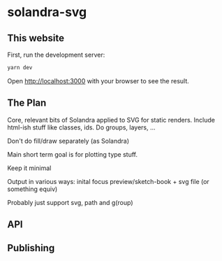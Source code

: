 # solandra-svg

## This website

First, run the development server:

```bash
yarn dev
```

Open [http://localhost:3000](http://localhost:3000) with your browser to see the result.

## The Plan

Core, relevant bits of Solandra applied to SVG for static renders. Include html-ish stuff like classes, ids. Do groups, layers, ...

Don't do fill/draw separately (as Solandra)

Main short term goal is for plotting type stuff.

Keep it minimal

Output in various ways: inital focus preview/sketch-book + svg file (or something equiv)

Probably just support svg, path and g(roup)

## API

## Publishing
